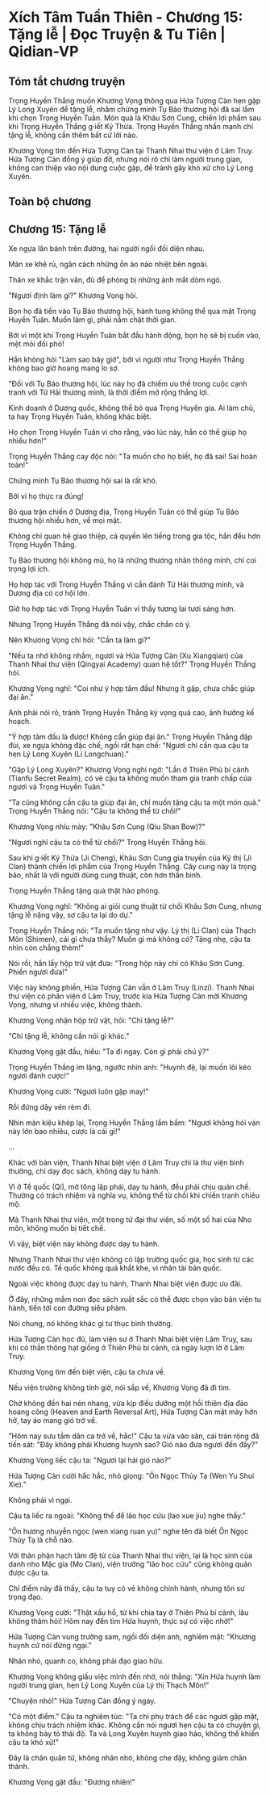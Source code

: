 # Xích Tâm Tuần Thiên - Chương 15: Tặng lễ | Đọc Truyện & Tu Tiên | Qidian-VP



## Tóm tắt chương truyện

Trọng Huyền Thắng muốn Khương Vọng thông qua Hứa Tượng Càn hẹn gặp Lý Long Xuyên để tặng lễ, nhằm chứng minh Tụ Bảo thương hội đã sai lầm khi chọn Trọng Huyền Tuân. Món quà là Khâu Sơn Cung, chiến lợi phẩm sau khi Trọng Huyền Thắng g·iết Kỷ Thừa. Trọng Huyền Thắng nhấn mạnh chỉ tặng lễ, không cần thêm bất cứ lời nào.

Khương Vọng tìm đến Hứa Tượng Càn tại Thanh Nhai thư viện ở Lâm Truy. Hứa Tượng Càn đồng ý giúp đỡ, nhưng nói rõ chỉ làm người trung gian, không can thiệp vào nội dung cuộc gặp, để tránh gây khó xử cho Lý Long Xuyên.

## Toàn bộ chương

## Chương 15: Tặng lễ

Xe ngựa lăn bánh trên đường, hai người ngồi đối diện nhau.

Màn xe khẽ rủ, ngăn cách những ồn ào náo nhiệt bên ngoài.

Thân xe khắc trận văn, đủ để phòng bị những ánh mắt dòm ngó.

"Ngươi định làm gì?" Khương Vọng hỏi.

Bọn họ đã tiến vào Tụ Bảo thương hội, hành tung không thể qua mặt Trọng Huyền Tuân. Muốn làm gì, phải nắm chặt thời gian.

Bởi vì một khi Trọng Huyền Tuân bắt đầu hành động, bọn họ sẽ bị cuốn vào, mệt mỏi đối phó!

Hắn không hỏi "Làm sao bây giờ", bởi vì người như Trọng Huyền Thắng không bao giờ hoang mang lo sợ.

"Đối với Tụ Bảo thương hội, lúc này họ đã chiếm ưu thế trong cuộc cạnh tranh với Tứ Hải thương minh, là thời điểm mở rộng thắng lợi.

Kinh doanh ở Dương quốc, không thể bỏ qua Trọng Huyền gia. Ai làm chủ, ta hay Trọng Huyền Tuân, không khác biệt.

Họ chọn Trọng Huyền Tuân vì cho rằng, vào lúc này, hắn có thể giúp họ nhiều hơn!"

Trọng Huyền Thắng cay độc nói: "Ta muốn cho họ biết, họ đã sai! Sai hoàn toàn!"

Chứng minh Tụ Bảo thương hội sai là rất khó.

Bởi vì họ thực ra đúng!

Bỏ qua trận chiến ở Dương địa, Trọng Huyền Tuân có thể giúp Tụ Bảo thương hội nhiều hơn, về mọi mặt.

Không chỉ quan hệ giao thiệp, cả quyền lên tiếng trong gia tộc, hắn đều hơn Trọng Huyền Thắng.

Tụ Bảo thương hội không mù, họ là những thương nhân thông minh, chỉ coi trọng lợi ích.

Họ hợp tác với Trọng Huyền Thắng vì cần đánh Tứ Hải thương minh, và Dương địa có cơ hội lớn.

Giờ họ hợp tác với Trọng Huyền Tuân vì thấy tương lai tươi sáng hơn.

Nhưng Trọng Huyền Thắng đã nói vậy, chắc chắn có ý.

Nên Khương Vọng chỉ hỏi: "Cần ta làm gì?"

"Nếu ta nhớ không nhầm, ngươi và Hứa Tượng Càn (Xu Xiangqian) của Thanh Nhai thư viện (Qingyai Academy) quan hệ tốt?" Trọng Huyền Thắng hỏi.

Khương Vọng nghĩ: "Coi như ý hợp tâm đầu! Nhưng ít gặp, chưa chắc giúp đại ân."

Anh phải nói rõ, tránh Trọng Huyền Thắng kỳ vọng quá cao, ảnh hưởng kế hoạch.

"Ý hợp tâm đầu là được! Không cần giúp đại ân." Trọng Huyền Thắng đập đùi, xe ngựa không đặc chế, ngồi rất hạn chế: "Ngươi chỉ cần qua cậu ta hẹn Lý Long Xuyên (Li Longchuan)."

"Gặp Lý Long Xuyên?" Khương Vọng nghi ngờ: "Lần ở Thiên Phủ bí cảnh (Tianfu Secret Realm), có vẻ cậu ta không muốn tham gia tranh chấp của ngươi và Trọng Huyền Tuân."

"Ta cũng không cần cậu ta giúp đại ân, chỉ muốn tặng cậu ta một món quà." Trọng Huyền Thắng nói: "Cậu ta không thể từ chối!"

Khương Vọng nhíu mày: "Khâu Sơn Cung (Qiu Shan Bow)?"

"Ngươi nghĩ cậu ta có thể từ chối?" Trọng Huyền Thắng hỏi.

Sau khi g·iết Kỷ Thừa (Ji Cheng), Khâu Sơn Cung gia truyền của Kỷ thị (Ji Clan) thành chiến lợi phẩm của Trọng Huyền Thắng. Cây cung này là trọng bảo, nhất là với người dùng cung thuật, còn hơn thần binh.

Trọng Huyền Thắng tặng quà thật hào phóng.

Khương Vọng nghĩ: "Không ai giỏi cung thuật từ chối Khâu Sơn Cung, nhưng tặng lễ nặng vậy, sợ cậu ta lại do dự."

Trọng Huyền Thắng nói: "Ta muốn tặng như vậy. Lý thị (Li Clan) của Thạch Môn (Shimen), cái gì chưa thấy? Muốn gì mà không có? Tặng nhẹ, cậu ta nhìn còn chẳng thèm!"

Nói rồi, hắn lấy hộp trữ vật đưa: "Trong hộp này chỉ có Khâu Sơn Cung. Phiền ngươi đưa!"

Việc này không phiền, Hứa Tượng Càn vẫn ở Lâm Truy (Linzi). Thanh Nhai thư viện có phân viện ở Lâm Truy, trước kia Hứa Tượng Càn mời Khương Vọng, nhưng vì nhiều việc, không thành.

Khương Vọng nhận hộp trữ vật, hỏi: "Chỉ tặng lễ?"

"Chỉ tặng lễ, không cần nói gì khác."

Khương Vọng gật đầu, hiểu: "Ta đi ngay. Còn gì phải chú ý?"

Trọng Huyền Thắng im lặng, ngước nhìn anh: "Huynh đệ, lại muốn lôi kéo ngươi đánh cược!"

Khương Vọng cười: "Ngươi luôn gặp may!"

Rồi đứng dậy vén rèm đi.

Nhìn màn kiệu khép lại, Trọng Huyền Thắng lẩm bẩm: "Ngươi không hỏi ván này lớn bao nhiêu, cược là cái gì!"

...

Khác với bản viện, Thanh Nhai biệt viện ở Lâm Truy chỉ là thư viện bình thường, chỉ dạy đọc sách, không dạy tu hành.

Vì ở Tề quốc (Qi), mở tông lập phái, dạy tu hành, đều phải chịu quản chế. Thường có trách nhiệm và nghĩa vụ, không thể từ chối khi chiến tranh chiêu mộ.

Mà Thanh Nhai thư viện, một trong tứ đại thư viện, số một số hai của Nho môn, không muốn bị tiết chế.

Vì vậy, biệt viện này không được dạy tu hành.

Nhưng Thanh Nhai thư viện không có lập trường quốc gia, học sinh từ các nước đều có. Tề quốc không quá khắt khe, vì nhân tài bản quốc.

Ngoài việc không được dạy tu hành, Thanh Nhai biệt viện được ưu đãi.

Ở đây, những mầm non đọc sách xuất sắc có thể được chọn vào bản viện tu hành, tiến tới con đường siêu phàm.

Nói chung, nó không khác gì tư thục bình thường.

Hứa Tượng Càn học đủ, làm viện sư ở Thanh Nhai biệt viện Lâm Truy, sau khi có thần thông hạt giống ở Thiên Phủ bí cảnh, cả ngày lượn lờ ở Lâm Truy.

Khương Vọng tìm đến biệt viện, cậu ta chưa về.

Nếu viện trưởng không tính giờ, nói sắp về, Khương Vọng đã đi tìm.

Chờ không đến hai nén nhang, vừa kịp điều dưỡng một hồi thiên địa đảo hoang công (Heaven and Earth Reversal Art), Hứa Tượng Càn mặt mày hớn hở, tay áo mang gió trở về.

"Hôm nay sưu tầm dân ca trở về, hắc!" Cậu ta vừa vào sân, cái trán rộng đã tiến sát: "Đây không phải Khương huynh sao? Gió nào đưa ngươi đến đây?"

Khương Vọng liếc cậu ta: "Ngươi lại hái gió nào?"

Hứa Tượng Càn cười hắc hắc, nhỏ giọng: "Ôn Ngọc Thủy Tạ (Wen Yu Shui Xie)."

Không phải vì ngại.

Cậu ta liếc ra ngoài: "Không thể để lão học cứu (lao xue jiu) nghe thấy."

"Ôn hương nhuyễn ngọc (wen xiang ruan yu)" nghe tên đã biết Ôn Ngọc Thủy Tạ là chỗ nào.

Với thân phận hạch tâm đệ tử của Thanh Nhai thư viện, lại là học sinh của danh nho Mặc gia (Mo Clan), viện trưởng "lão học cứu" cũng không quản được cậu ta.

Chỉ điểm này đã thấy, cậu ta tuy có vẻ không chính hành, nhưng tôn sư trọng đạo.

Khương Vọng cười: "Thật xấu hổ, từ khi chia tay ở Thiên Phủ bí cảnh, lâu không thăm hỏi! Hôm nay đến tìm Hứa huynh, thực sự có việc nhờ!"

Hứa Tượng Càn vung trường sam, ngồi đối diện anh, nghiêm mặt: "Khương huynh cứ nói đừng ngại."

Nhăn nhó, quanh co, không phải đạo giao hữu.

Khương Vọng không giấu việc mình đến nhờ, nói thẳng: "Xin Hứa huynh làm người trung gian, hẹn Lý Long Xuyên của Lý thị Thạch Môn!"

"Chuyện nhỏ!" Hứa Tượng Càn đồng ý ngay.

"Có một điểm." Cậu ta nghiêm túc: "Ta chỉ phụ trách để các ngươi gặp mặt, không chịu trách nhiệm khác. Không cần nói ngươi hẹn cậu ta có chuyện gì, ta không bày tỏ thái độ. Ta và Long Xuyên huynh giao hảo, không thể khiến cậu ta khó xử!"

Đây là chân quân tử, không nhăn nhó, không che đậy, không giảm chân thành.

Khương Vọng gật đầu: "Đương nhiên!"